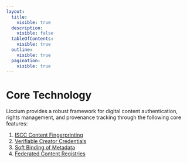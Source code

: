 ```yaml
---
layout:
  title:
    visible: true
  description:
    visible: false
  tableOfContents:
    visible: true
  outline:
    visible: true
  pagination:
    visible: true
---
```


# Core Technology

Liccium provides a robust framework for digital content authentication, rights management, and provenance tracking through the following core features:

1. [ISCC Content Fingerprinting](iscc-content-fingerprinting.md)
2. [Verifiable Creator Credentials](verifiable-creator-credentials.md)
3. [Soft Binding of Metadata](soft-binding-of-metadata.md)
4. [Federated Content Registries](federated-content-registries.md)
